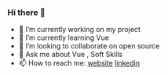 ### Hi there 👋


- 🔭 I’m currently working on my project
- 🌱 I’m currently learning Vue
- 👯 I’m looking to collaborate on open source
- 💬 Ask me about Vue , Soft Skills
- 📫 How to reach me: [website](https://tibeterol.me/)  [linkedin](https://tr.linkedin.com/in/tibet-erol)
